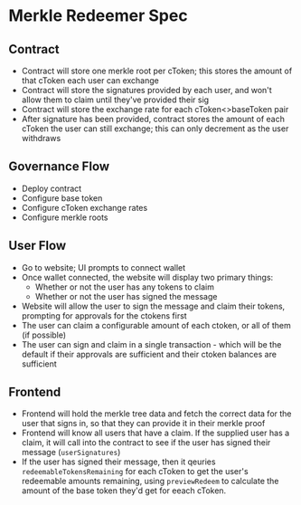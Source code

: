 # Merkle Redeemer Spec

## Contract
 - Contract will store one merkle root per cToken; this stores the amount of that cToken each user can exchange
 - Contract will store the signatures provided by each user, and won't allow them to claim until they've provided their sig
 - Contract will store the exchange rate for each cToken<>baseToken pair
 - After signature has been provided, contract stores the amount of each cToken the user can still exchange; this can only decrement as the user withdraws 

## Governance Flow
 - Deploy contract
 - Configure base token
 - Configure cToken exchange rates
 - Configure merkle roots

## User Flow
 - Go to website; UI prompts to connect wallet
 - Once wallet connected, the website will display two primary things:
    - Whether or not the user has any tokens to claim
    - Whether or not the user has signed the message
 - Website will allow the user to sign the message and claim their tokens, prompting for approvals for the ctokens first
 - The user can claim a configurable amount of each ctoken, or all of them (if possible)
 - The user can sign and claim in a single transaction - which will be the default if their approvals are sufficient and their ctoken balances are sufficient

 ## Frontend
 - Frontend will hold the merkle tree data and fetch the correct data for the user that signs in, so that they can provide it in their merkle proof
 - Frontend will know all users that have a claim. If the supplied user has a claim, it will call into the contract to see if the user has signed their message (`userSignatures`)
 - If the user has signed their message, then it qeuries `redeemableTokensRemaining` for each cToken to get the user's redeemable amounts remaining, using `previewRedeem` to calculate the amount of the base token they'd get for eeach cToken.